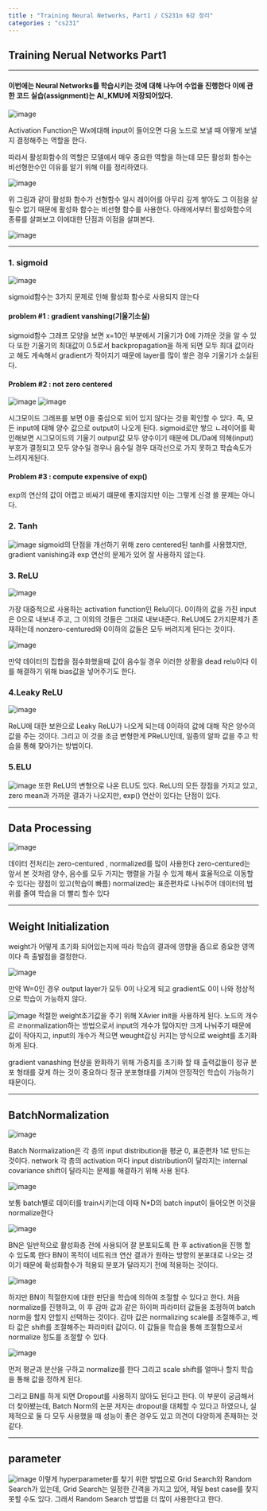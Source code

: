 ```yaml
---
title : "Training Neural Networks, Part1 / CS231n 6강 정리"
categories : "cs231"
---
```


## Training Nerual Networks Part1

------------
#### 이번에는 Neural Networks를 학습시키는 것에 대해 나누어 수업을 진행한다 이에 관한 코드 실습(assignment)는 AI_KMU에 저장되어있다.

![image](https://user-images.githubusercontent.com/65720894/127641140-be14009b-ab17-4473-bb05-3f852a369673.png)

Activation Function은 Wx에대해 input이 들어오면 다음 노드로 보낼 때 어떻게 보낼지 결정해주는 역할을 한다.

따라서 활성화함수의 역할은 모델에서 매우 중요한 역할을 하는데 모든 활성화 함수는 비선형한수인 이유를 알기 위해 이를 정리하였다.

![image](https://user-images.githubusercontent.com/65720894/127641345-53c1e821-bc09-45c5-bb1c-6184b94c9b79.png)

위 그림과 같이 활성화 함수가 선형함수 일시 레이어를 아무리 깊게 쌓아도 그 이점을 살릴수 없기 때문에 활성화 함수는 비선형 함수를 사용한다. 
아래에서부터 활성화함수의 종류를 살펴보고 이에대한 단점과 이점을 살펴본다.

![image](https://user-images.githubusercontent.com/65720894/127641411-8cdadecc-befd-4736-ab03-5e2097e12d19.png)



-----
### 1. sigmoid 

![image](https://user-images.githubusercontent.com/65720894/127641575-40e24538-c4ad-4338-9c23-00b3c11b089d.png)

sigmoid함수는 3가지 문제로 인해 활성화 함수로 사용되지 않는다 

#### problem #1 : gradient vanshing(기울기소실)
sigmoid함수 그래프 모양을 보면 x=10인 부분에서 기울기가 0에 가까운 것을 알 수 있다 또한 기울기의 최대값이 0.5로서 backpropagation을
하게 되면 모두 최대 값이라고 해도 게속해서 gradient가 작아지기 때문에 layer를 많이 쌓은 경우 기울기가 소실된다.

#### Problem #2 : not zero centered

![image](https://user-images.githubusercontent.com/65720894/127641824-e688075b-f873-4c75-8410-43e48b9e37c1.png)
![image](https://user-images.githubusercontent.com/65720894/127641837-8a775a39-2a3c-4f3c-977b-30056bc6fbbe.png)

시그모이드 그래프를 보면 0을 중심으로 되어 있지 않다는 것을 확인할 수 있다. 즉, 모든 input에 대해 양수 값으로 output이 나오게 된다.
sigmoid로만 쌓으 ㄴ레이어를 확인해보면 시그모이드의 기울기 output값 모두 양수이기 때문에 DL/Da에 의해(input) 부호가 결정되고 모두 양수일
경우나 음수일 경우 대각선으로 가지 못하고 학습속도가 느려지게된다.

#### Problem #3 : compute expensive of exp()


exp의 연산의 값이 어렵고 비싸기 떄문에 좋지않지만 이는 그렇게 신경 쓸 문제는 아니다.

### 2. Tanh

![image](https://user-images.githubusercontent.com/65720894/127642206-c7b8bb0a-f10a-451f-a77d-72253eec9af1.png)
sigmoid의 단점을 개선하기 위해 zero centered된 tanh를 사용했지만, gradient vanishing과 exp 연산의 문제가 있어 잘 사용하지 않는다.


### 3. ReLU
![image](https://user-images.githubusercontent.com/65720894/127642992-0e143f14-c574-4aca-9211-6885ba007bd0.png)

가장 대중적으로 사용하는 activation function인 Relu이다. 0이하의 값을 가진 input은 0으로 내보내 주고, 그 이외의 것들은 그대로 내보내준다.
ReLU에도 2가지문제가 존재하는데 nonzero-centured와 0이하의 값들은 모두 버려지게 된다는 것이다.

![image](https://user-images.githubusercontent.com/65720894/127643134-ca469f86-96b8-442b-9de6-f14d259e2ff7.png)

만약 데이터의 집합을 점수화했을때 값이 음수일 경우 이러한 상황을 dead relu이다 이를 해결하기 위해 bias값을 넣어주기도 한다.

### 4.Leaky ReLU

![image](https://user-images.githubusercontent.com/65720894/127643376-d4d571b7-f7a1-417a-a642-a1370aceeb85.png)

ReLU에 대한 보완으로 Leaky ReLU가 나오게 되는데 
0이하의 값에 대해 작은 양수의 값을 주는 것이다. 그리고 이 것을 조금 변형한게 PReLU인데, 일종의 알파 값을 주고 학습을 통해 찾아가는 방법이다.

### 5.ELU
![image](https://user-images.githubusercontent.com/65720894/127643456-12d2e76b-d13c-41d5-9fa9-ea461bb7238f.png)
또한 ReLU의 변형으로 나온 ELU도 있다. ReLU의 모든 장점을 가지고 있고, zero mean과 가까운 결과가 나오지만, exp() 연산이 있다는 단점이 있다.

-------

## Data Processing 

![image](https://user-images.githubusercontent.com/65720894/127643502-2732b5bd-d8eb-4762-8484-36918085a605.png)

데이터 전처리는 zero-centured , normalized를 많이 사용한다 
zero-centured는 앞서 본 것처럼 양수, 음수를 모두 가지는 행렬을 가질 수 있게 해서 효율적으로 이동할 수 있다는 장점이 있고(학습이 빠름)
normalized는 표준편차로 나눠주어 데이터의 범위를 줄여 학습을 더 빨리 할수 있다

-----

## Weight Initialization

weight가 어떻게 초기화 되어있는지에 따라 학습의 결과에 영향을 줌으로 중요한 영역이다 즉 출발점을 결정한다.

![image](https://user-images.githubusercontent.com/65720894/127644521-7d89a544-a641-46ff-81bd-401e568eceeb.png)

만약 W=0인 경우 output layer가 모두 0이 나오게 되고 gradient도 0이 나와 정상적으로 학습이 가능하지 않다.

![image](https://user-images.githubusercontent.com/65720894/127645096-aad983c4-2d92-42ff-95c6-72055db576ca.png)
적절한 weight초기값을 주기 위해 XAvier init을 사용하게 된다.
노드의 개수르 ㄹnormalization하는 방법으로서 input의 개수가 많아지만 크게 나눠주기 때문에 값이 작아지고, input의 개수가 적으면 weught갑싱 커지는
방식으로 weight를 초기화하게 된다.

gradient vanashing 현상을 완화하기 위해 가중치를 초기화 할 때 출력값들이 정규 분포 형태를 갖게 하는 것이 중요하다 정규 분포형태를 가져야
안정적인 학습이 가능하기 때문이다.

-----

## BatchNormalization 

![image](https://user-images.githubusercontent.com/65720894/127645390-adc3d0cd-7a4e-4338-8192-65b00cd85bfb.png)

Batch Normalization은 각 층의 input distribution을 평균 0, 표준편차 1로 만드는 것이다.
network 각 층의 activation 마다 input distribution이 달라지는 internal covariance shift이 달라지는 문제를 해결하기 위해 사용 된다.

![image](https://user-images.githubusercontent.com/65720894/127645694-bb061359-dae4-43c1-bc96-065e4bd31816.png)

보통 batch별로 데이터를 train시키는데 이때 N*D의 batch input이 들어오면 이것을 normalize한다 

![image](https://user-images.githubusercontent.com/65720894/127645775-2e9382e1-2c9f-4ad5-a41d-55b68da7657f.png)

BN은 일반적으로 활성화층 전에 사용되어 잘 분포되도록 한 후 activation을 진행 할 수 있도록 한다 BN이 목적이 네트워크 연산 결과가
원하는 방향의 분포대로 나오는 것이기 때문에 확성화함수가 적용되 분포가 달라지기 전에 적용하는 것이다.

![image](https://user-images.githubusercontent.com/65720894/127645953-b54b13e7-e048-4853-b071-a8181978a6c5.png)

하지만 BN이 적절한지에 대한 판단을 학습에 의하여 조절할 수 있다고 한다. 처음 normalize를 진행하고, 이 후 감마 값과 같은 하이퍼 파라미터 값들을 조정하여 batch norm을 할지 안할지 선택하는 것이다.
감마 값은 normalizing scale를 조절해주고, 베타 값은 shift를 조절해주는 파라미터 값이다. 이 값들을 학습을 통해 조절함으로서 normalize 정도를 조절할 수 있다.


![image](https://user-images.githubusercontent.com/65720894/127646333-a1e4d960-bf6d-4533-a394-952621e5c02f.png)

먼저 평균과 분산을 구하고 normalize를 한다 
그리고 scale shift를 얼마나 할지 학습을 통해 값을 정하게 된다.

그리고 BN를 하게 되면 Dropout를 사용하지 않아도 된다고 한다. 이 부분이 궁금해서 더 찾아봤는데, Batch Norm의 논문 저자는 dropout을 대체할 수 있다고 하였으나, 실제적으로 둘 다 모두 사용했을 때 성능이 좋은 경우도 있고 의견이 다양하게 존재하는 것 같다.

--------
## parameter

![image](https://user-images.githubusercontent.com/65720894/127646616-d63cc6cd-2981-48e1-8321-f021621c30c2.png)
이렇게 hyperparameter를 찾기 위한 방법으로 Grid Search와 Random Search가 있는데, Grid Search는 일정한 간격을 가지고 있어, 제일 best case를 찾지 못할 수도 있다. 그래서 Random Search 방법을 더 많이 사용한다고 한다.








